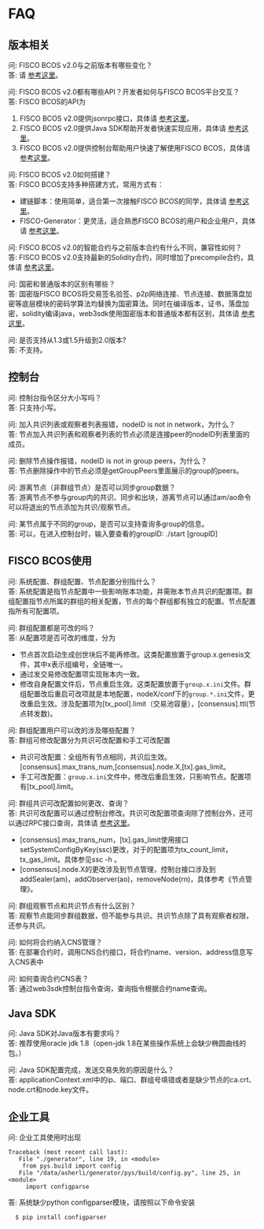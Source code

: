 # FAQ

## 版本相关

问:
  FISCO BCOS v2.0与之前版本有哪些变化？<br>
答:
  请 [参考这里](./whats_new.md)。

问:
  FISCO BCOS v2.0都有哪些API？开发者如何与FISCO BCOS平台交互？<br>
答:
  FISCO BCOS的API为
  1. FISCO BCOS v2.0提供jsonrpc接口，具体请 [参考这里](./api.md)。
  2. FISCO BCOS v2.0提供Java SDK帮助开发者快速实现应用，具体请 [参考这里](./sdk/index.html)。
  3. FISCO BCOS v2.0提供控制台帮助用户快速了解使用FISCO BCOS，具体请 [参考这里](./manual/console.md)。

问:
  FISCO BCOS v2.0如何搭建？<br>
答:
  FISCO BCOS支持多种搭建方式，常用方式有：
  - 建链脚本：使用简单，适合第一次接触FISCO BCOS的同学，具体请 [参考这里](./manual/build_chain.md)。
  - FISCO-Generator：更灵活，适合熟悉FISCO BCOS的用户和企业用户，具体请 [参考这里](./enterprise/index.html)。

问:
  FISCO BCOS v2.0的智能合约与之前版本合约有什么不同，兼容性如何？<br>
答:
  FISCO BCOS v2.0支持最新的Solidity合约，同时增加了precompile合约，具体请 [参考这里](developer/index.html)。

问:
  国密和普通版本的区别有哪些？<br>
答:
  国密版FISCO BCOS将交易签名验签、p2p网络连接、节点连接、数据落盘加密等底层模块的密码学算法均替换为国密算法。同时在编译版本，证书，落盘加密，solidity编译java，web3sdk使用国密版本和普通版本都有区别，具体请 [参考这里](./manual/guomi.md)。

问:
  是否支持从1.3或1.5升级到2.0版本?<br>
答:
  不支持。

## 控制台

问:
  控制台指令区分大小写吗？<br>
答:
  只支持小写。

问:
  加入共识列表或观察者列表报错，nodeID is not in network，为什么？<br>
答:
  节点加入共识列表和观察者列表的节点必须是连接peer的nodeID列表里面的成员。

问:
  删除节点操作报错，nodeID is not in group peers，为什么？<br>
答:
  节点删除操作中的节点必须是getGroupPeers里面展示的group的peers。

问:
  游离节点（非群组节点）是否可以同步group数据？<br>
答:
  游离节点不参与group内的共识、同步和出块，游离节点可以通过am/ao命令可以将退出的节点添加为共识/观察节点。

问:
  某节点属于不同的group，是否可以支持查询多group的信息。<br>
答:
   可以，在进入控制台时，输入要查看的groupID:  ./start [groupID]

## FISCO BCOS使用

问:
  系统配置、群组配置、节点配置分别指什么？<br>
答:
  系统配置是指节点配置中一些影响账本功能，并需账本节点共识的配置项。群组配置指节点所属的群组的相关配置，节点的每个群组都有独立的配置。节点配置指所有可配置项。

问:
  群组配置都是可改的吗？<br>
答: 
  从配置项是否可改的维度，分为

  - 节点首次启动生成创世块后不能再修改。这类配置放置于group.x.genesis文件，其中x表示组编号，全链唯一。
  - 通过发交易修改配置项实现账本内一致。
  - 修改自身配置文件后，节点重启生效。这类配置放置于`group.x.ini`文件。群组配置改后重启可改项就是本地配置，nodeX/conf下的`group.*.ini`文件，更改重启生效。涉及配置项为[tx_pool].limit（交易池容量），[consensus].ttl(节点转发数)。  


问:
  群组配置用户可以改的涉及哪些配置？<br>
答: 
  群组可修改配置分为共识可改配置和手工可改配置

  - 共识可改配置：全组所有节点相同，共识后生效。[consensus].max_trans_num,[consensus].node.X,[tx].gas_limit。
  - 手工可改配置：`group.x.ini`文件中，修改后重启生效，只影响节点。配置项有[tx_pool].limit。

问:
  群组共识可改配置如何更改、查询？<br>
答: 
  共识可改配置可以通过控制台修改。共识可改配置项查询除了控制台外，还可以通过RPC接口查询，具体请 [参考这里](./design/rpc.md)。

  + [consensus].max_trans_num，[tx].gas_limit使用接口setSystemConfigByKey(ssc)更改，对于的配置项为tx_count_limit，tx_gas_limit。具体参见ssc -h 。
  + [consensus].node.X的更改涉及到节点管理，控制台接口涉及到addSealer(am)，addObserver(ao)，removeNode(rn)，具体参考《节点管理》。


问:
  群组观察节点和共识节点有什么区别？<br>
答:
  观察节点能同步群组数据，但不能参与共识。共识节点除了具有观察者权限，还参与共识。


问:
  如何将合约纳入CNS管理？<br>
答:
  在部署合约时，调用CNS合约接口，将合约name、version、address信息写入CNS表中


问:
  如何查询合约CNS表？<br>
答:
  通过web3sdk控制台指令查询，查询指令根据合约name查询。


## Java SDK

问:
  Java SDK对Java版本有要求吗？<br>
答:
  推荐使用oracle jdk 1.8（open-jdk 1.8在某些操作系统上会缺少椭圆曲线的包。） 


问:
  Java SDK配置完成，发送交易失败的原因是什么？<br>
答:
  applicationContext.xml中的ip、端口、群组号填错或者是缺少节点的ca.crt、node.crt和node.key文件。


## 企业工具

问:
  企业工具使用时出现
```
Traceback (most recent call last):
   File "./generator", line 19, in <module>
    from pys.build import config
   File "/data/asherli/generator/pys/build/config.py", line 25, in <module>
     import configparse
```
答:
  系统缺少python configparser模块，请按照以下命令安装

```shell
  $ pip install configparser
```

